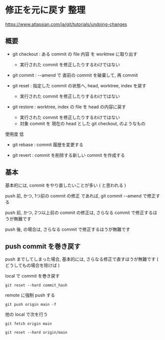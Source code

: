 
# 修正を元に戻す 整理


https://www.atlassian.com/ja/git/tutorials/undoing-changes


## 概要

- git checkout : ある commit の file 内容 を worktree に取り出す
  - 実行された commit を修正したりするわけではない

- git commit   : --amend で 直前の commit を破棄して, 再 commit

- git reset    : 指定した commit の状態へ, head, worktree, index を戻す
  - 実行された commit を修正したりするわけではない

- git restore  : worktree, index の file を head の内容に戻す
  - 実行された commit を修正したりするわけではない
  - 対象 commit を 現在の head とした git checkout, のようなもの


使用度 低

- git rebase   : commit 履歴を変更する

- git revert   : commit を削除する新しい commit を作成する



## 基本

基本的には, commit をやり直したいことが多い ( と思われる )

push 前, かつ, 1つ前の commit の修正 であれば, git commit --amend で修正する

push 前, かつ, 2つ以上前の commit の修正は, さらなる commit で修正するほうが無難です

push 後, の場合は, さらなる commit で修正するほうが無難です


## push commit を巻き戻す

push までしてしまった場合, 基本的には, さらなる修正で直すほうが無難です
( どうしてもの場合を除けば )


local で commit を巻き戻す

```
git reset --hard commit_hash
```

remote に強制 push する

```
git push origin main -f
```


他の local で次を行う

```
git fetch origin main
```

```
git reset --hard origin/main
```




